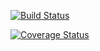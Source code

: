 [![Build Status](https://travis-ci.org/Patience250/My-Brand.svg?branch=develop)](https://travis-ci.org/Patience250/My-Brand)

[![Coverage Status](https://coveralls.io/repos/github/Patience250/My-Brand/badge.svg)](https://coveralls.io/github/Patience250/My-Brand)